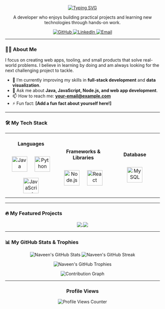 <div align="center">

<a href="https://github.com/naveenkumar2004-98">
  <img src="https://readme-typing-svg.herokuapp.com?font=Fira+Code&size=30&pause=1000&color=00BFFF&center=true&vCenter=true&width=435&lines=Hi+there%2C+I'm+Naveen+Kumar+%F0%9F%91%8B;Full-stack+Developer;Project+Builder;Problem+Solver;Lifelong+Learner" alt="Typing SVG" />
</a>

<p align="center">
  A developer who enjoys building practical projects and learning new technologies through hands-on work.
</p>

<p align="center">
  <a href="https://github.com/naveenkumar2004-98" target="_blank">
    <img src="https://img.shields.io/badge/GitHub-181717?style=for-the-badge&logo=github&logoColor=white" alt="GitHub"/>
  </a>
  <!-- Replace with your actual LinkedIn profile URL -->
  <a href="https://www.linkedin.com/in/your-linkedin-profile" target="_blank">
    <img src="https://img.shields.io/badge/LinkedIn-0077B5?style=for-the-badge&logo=linkedin&logoColor=white" alt="LinkedIn"/>
  </a>
  <!-- Replace with your actual email address -->
  <a href="mailto:your-email@example.com" target="_blank">
    <img src="https://img.shields.io/badge/Email-D14836?style=for-the-badge&logo=gmail&logoColor=white" alt="Email"/>
  </a>
</p>
</div>

---

### 👨‍💻 About Me

I focus on creating web apps, tooling, and small products that solve real-world problems. I believe in learning by doing and am always looking for the next challenging project to tackle.

- 🌱 I’m currently improving my skills in **full‑stack development** and **data visualization**.
- 💬 Ask me about **Java, JavaScript, Node.js, and web app development**.
- 📫 How to reach me: **your-email@example.com**
- ⚡ Fun fact: **[Add a fun fact about yourself here!]**

---

### 🛠️ My Tech Stack

<table width="100%">
  <tr>
    <td align="center" width="200">
      <h4>Languages</h4>
      <a href="https://www.java.com" target="_blank"><img style="margin: 10px" src="https://profilinator.rishav.dev/skills-assets/java-original-wordmark.svg" alt="Java" height="50" /></a>
      <a href="https://www.python.org" target="_blank"><img style="margin: 10px" src="https://profilinator.rishav.dev/skills-assets/python-original.svg" alt="Python" height="50" /></a>
      <a href="https://www.javascript.com/" target="_blank"><img style="margin: 10px" src="https://profilinator.rishav.dev/skills-assets/javascript-original.svg" alt="JavaScript" height="50" /></a>
    </td>
    <td align="center" width="200">
      <h4>Frameworks & Libraries</h4>
      <a href="https://nodejs.org/" target="_blank"><img style="margin: 10px" src="https://profilinator.rishav.dev/skills-assets/nodejs-original-wordmark.svg" alt="Node.js" height="50" /></a>
      <a href="https://reactjs.org/" target="_blank"><img style="margin: 10px" src="https://profilinator.rishav.dev/skills-assets/react-original-wordmark.svg" alt="React" height="50" /></a>
    </td>
    <td align="center" width="200">
      <h4>Database</h4>
      <a href="https://www.mysql.com/" target="_blank"><img style="margin: 10px" src="https://profilinator.rishav.dev/skills-assets/mysql-original-wordmark.svg" alt="MySQL" height="50" /></a>
    </td>
  </tr>
</table>

---

### 🔥 My Featured Projects

<p align="center">
  <!-- Replace REPO_NAME with your actual repository names -->
  <a href="https://github.com/naveenkumar2004-98/FreelanceHub">
    <img align="center" src="https://github-readme-stats.vercel.app/api/pin/?username=naveenkumar2004-98&repo=FreelanceHub&theme=dracula&show_owner=true" />
  </a>
  <a href="https://github.com/naveenkumar2004-98/-International-Tourist-Agency">
    <img align="center" src="https://github-readme-stats.vercel.app/api/pin/?username=naveenkumar2004-98&repo=-International-Tourist-Agency&theme=dracula&show_owner=true" />
  </a>
</p>

---

### 📊 My GitHub Stats & Trophies

<p align="center">
  <img src="https://github-readme-stats.vercel.app/api?username=naveenkumar2004-98&show_icons=true&theme=dracula&rank_icon=github" alt="Naveen's GitHub Stats" />
  <img src="https://github-readme-streak-stats.herokuapp.com/?user=naveenkumar2004-98&theme=dracula" alt="Naveen's GitHub Streak" />
</p>
<p align="center">
  <img src="https://github-profile-trophy.vercel.app/?username=naveenkumar2004-98&theme=dracula&margin-w=15&margin-h=15" alt="Naveen's GitHub Trophies" />
</p>
<p align="center">
  <img src="https://github-readme-activity-graph.vercel.app/graph?username=naveenkumar2004-98&bg_color=282a36&color=8be9fd&line=586e75&point=ff79c6&area=true&hide_border=true" alt="Contribution Graph" />
</p>

---

<div align="center">

###  Profile Views
<img src="https://komarev.com/ghpvc/?username=naveenkumar2004-98&label=Profile%20Views&color=blueviolet&style=for-the-badge" alt="Profile Views Counter" />

</div>
